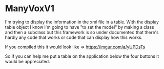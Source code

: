 # ManyVoxV1




I'm trying to display the information in the xml file in a table. With the display table object I know I'm going to have "to set the model" by making a class
and then a subclass but this framework is so under documented that there's hardly any code that works or code that can display how this works. 

If you compiled this it would look like =>  https://imgur.com/a/yUPDsTs

So if you can help me put a table on the application below the four buttons it would be appreciated. 
